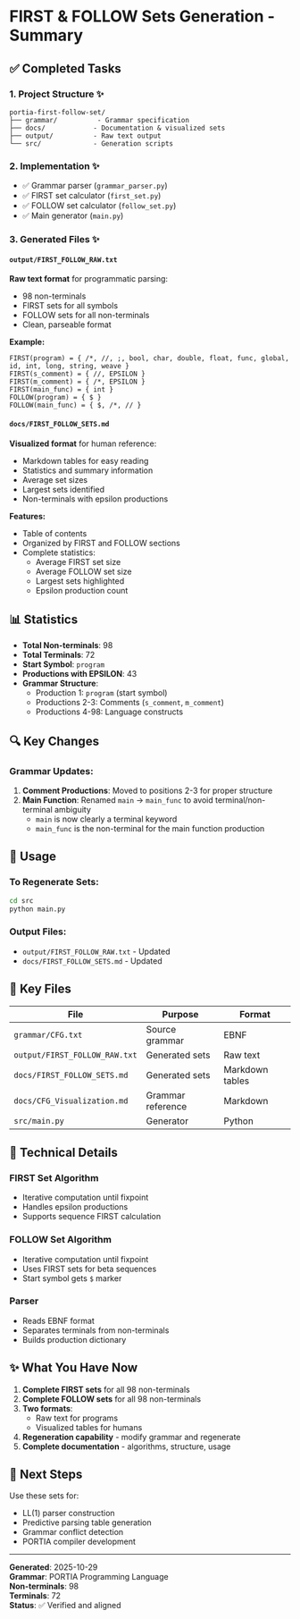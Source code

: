 # FIRST & FOLLOW Sets Generation - Summary

## ✅ Completed Tasks

### 1. Project Structure ✨
```
portia-first-follow-set/
├── grammar/          - Grammar specification
├── docs/            - Documentation & visualized sets
├── output/          - Raw text output
└── src/             - Generation scripts
```

### 2. Implementation ✨
- ✅ Grammar parser (`grammar_parser.py`)
- ✅ FIRST set calculator (`first_set.py`)
- ✅ FOLLOW set calculator (`follow_set.py`)
- ✅ Main generator (`main.py`)

### 3. Generated Files ✨

#### `output/FIRST_FOLLOW_RAW.txt`
**Raw text format** for programmatic parsing:
- 98 non-terminals
- FIRST sets for all symbols
- FOLLOW sets for all non-terminals
- Clean, parseable format

**Example:**
```
FIRST(program) = { /*, //, ;, bool, char, double, float, func, global, id, int, long, string, weave }
FIRST(s_comment) = { //, EPSILON }
FIRST(m_comment) = { /*, EPSILON }
FIRST(main_func) = { int }
FOLLOW(program) = { $ }
FOLLOW(main_func) = { $, /*, // }
```

#### `docs/FIRST_FOLLOW_SETS.md`
**Visualized format** for human reference:
- Markdown tables for easy reading
- Statistics and summary information
- Average set sizes
- Largest sets identified
- Non-terminals with epsilon productions

**Features:**
- Table of contents
- Organized by FIRST and FOLLOW sections
- Complete statistics:
  - Average FIRST set size
  - Average FOLLOW set size
  - Largest sets highlighted
  - Epsilon production count

## 📊 Statistics

- **Total Non-terminals**: 98
- **Total Terminals**: 72
- **Start Symbol**: `program`
- **Productions with EPSILON**: 43
- **Grammar Structure**: 
  - Production 1: `program` (start symbol)
  - Productions 2-3: Comments (`s_comment`, `m_comment`)
  - Productions 4-98: Language constructs

## 🔍 Key Changes

### Grammar Updates:
1. **Comment Productions**: Moved to positions 2-3 for proper structure
2. **Main Function**: Renamed `main` → `main_func` to avoid terminal/non-terminal ambiguity
   - `main` is now clearly a terminal keyword
   - `main_func` is the non-terminal for the main function production

## 🎯 Usage

### To Regenerate Sets:
```bash
cd src
python main.py
```

### Output Files:
- `output/FIRST_FOLLOW_RAW.txt` - Updated
- `docs/FIRST_FOLLOW_SETS.md` - Updated

## 📁 Key Files

| File | Purpose | Format |
|------|---------|--------|
| `grammar/CFG.txt` | Source grammar | EBNF |
| `output/FIRST_FOLLOW_RAW.txt` | Generated sets | Raw text |
| `docs/FIRST_FOLLOW_SETS.md` | Generated sets | Markdown tables |
| `docs/CFG_Visualization.md` | Grammar reference | Markdown |
| `src/main.py` | Generator | Python |

## 🔧 Technical Details

### FIRST Set Algorithm
- Iterative computation until fixpoint
- Handles epsilon productions
- Supports sequence FIRST calculation

### FOLLOW Set Algorithm
- Iterative computation until fixpoint
- Uses FIRST sets for beta sequences
- Start symbol gets `$` marker

### Parser
- Reads EBNF format
- Separates terminals from non-terminals
- Builds production dictionary

## ✨ What You Have Now

1. **Complete FIRST sets** for all 98 non-terminals
2. **Complete FOLLOW sets** for all 98 non-terminals
3. **Two formats**:
   - Raw text for programs
   - Visualized tables for humans
4. **Regeneration capability** - modify grammar and regenerate
5. **Complete documentation** - algorithms, structure, usage

## 🔗 Next Steps

Use these sets for:
- LL(1) parser construction
- Predictive parsing table generation
- Grammar conflict detection
- PORTIA compiler development

---

**Generated**: 2025-10-29  
**Grammar**: PORTIA Programming Language  
**Non-terminals**: 98  
**Terminals**: 72  
**Status**: ✅ Verified and aligned

